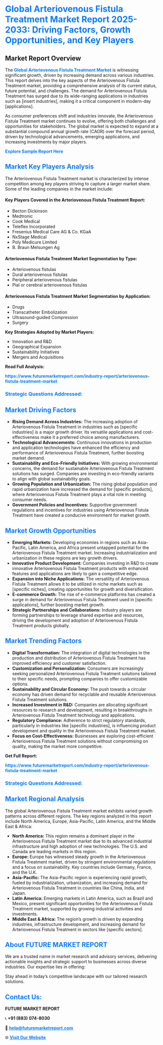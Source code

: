<h1 style="color: #007BFF;">Global Arteriovenous Fistula Treatment Market Report 2025-2033: Driving Factors, Growth Opportunities, and Key Players</h1>

<section id="overview">
<h2>Market Report Overview</h2>
<p>The <a href="https://www.futuremarketreport.com/industry-report/arteriovenous-fistula-treatment-market" style="color: #007BFF; text-decoration: none;"><strong>Global Arteriovenous Fistula Treatment Market</strong></a> is witnessing significant growth, driven by increasing demand across various industries. This report delves into the key aspects of the Arteriovenous Fistula Treatment market, providing a comprehensive analysis of its current status, future potential, and challenges. The demand for Arteriovenous Fistula Treatment has surged due to its wide-ranging applications in industries such as [insert industries], making it a critical component in modern-day [applications].</p>
<p>As consumer preferences shift and industries innovate, the Arteriovenous Fistula Treatment market continues to evolve, offering both challenges and opportunities for stakeholders. The global market is expected to expand at a substantial compound annual growth rate (CAGR) over the forecast period, driven by technological advancements, emerging applications, and increasing investments by major players.</p>
</section>

<section id="overview">
<p><a href="https://www.futuremarketreport.com/request-sample/reportId=42377" style="color: #007BFF; text-decoration: none;"><strong>Explore Sample Report Here</strong></a></p>
</section>

<section id="key-players">
<h2 style="color: #007BFF;">Market Key Players Analysis</h2>
<p>The Arteriovenous Fistula Treatment market is characterized by intense competition among key players striving to capture a larger market share. Some of the leading companies in the market include:</p>
<h4>Key Players Covered in the Arteriovenous Fistula Treatment Report:</h4>
<ul><li>Becton Dickinson</li><li>Medtronic</li><li>Cook Medical</li><li>Teleflex Incorporated</li><li>Fresenius Medical Care AG &amp; Co. KGaA</li><li>NxStage Medical</li><li>Poly Medicure Limited</li><li>B. Braun Melsungen Ag</li></ul>
<h4>Arteriovenous Fistula Treatment Market Segmentation by Type:</h4>
<ul><li>Arteriovenous fistulas</li><li>Dural arteriovenous fistulas</li><li>Peripheral arteriovenous fistulas</li><li>Pial or cerebral arteriovenous fistulas</li></ul>

<h4>Arteriovenous Fistula Treatment Market Segmentation by Application:</h4>
<ul><li>Drugs</li><li>Transcatheter Embolization</li><li>Ultrasound-guided Compression</li><li>Surgery</li></ul>
<p><strong>Key Strategies Adopted by Market Players:</strong></p>
<ul>
<li>Innovation and R&D</li>
<li>Geographical Expansion</li>
<li>Sustainability Initiatives</li>
<li>Mergers and Acquisitions</li>
</ul>
</section>

<section>
<p><strong>Read Full Analysis: </strong></p><a href="https://www.futuremarketreport.com/industry-report/arteriovenous-fistula-treatment-market" style="color: #007BFF; text-decoration: none;"><strong>https://www.futuremarketreport.com/industry-report/arteriovenous-fistula-treatment-market</strong></a>
<h3 style="color: #007BFF;">Strategic Questions Addressed:</h3>
</section>

<section id="driving-factors">
<h2 style="color: #007BFF;">Market Driving Factors</h2>
<ul>
<li><strong>Rising Demand Across Industries:</strong> The increasing adoption of Arteriovenous Fistula Treatment in industries such as [specific industries] is a major growth driver. Its versatile applications and cost-effectiveness make it a preferred choice among manufacturers.</li>
<li><strong>Technological Advancements:</strong> Continuous innovations in production and application technologies have enhanced the efficiency and performance of Arteriovenous Fistula Treatment, further boosting market demand.</li>
<li><strong>Sustainability and Eco-Friendly Initiatives:</strong> With growing environmental concerns, the demand for sustainable Arteriovenous Fistula Treatment solutions has surged. Companies are investing in eco-friendly variants to align with global sustainability goals.</li>
<li><strong>Growing Population and Urbanization:</strong> The rising global population and rapid urbanization have increased the demand for [specific products], where Arteriovenous Fistula Treatment plays a vital role in meeting consumer needs.</li>
<li><strong>Government Policies and Incentives:</strong> Supportive government regulations and incentives for industries using Arteriovenous Fistula Treatment have created a conducive environment for market growth.</li>
</ul>
</section>

<section id="growth-opportunities">
<h2 style="color: #007BFF;">Market Growth Opportunities</h2>
<ul>
<li><strong>Emerging Markets:</strong> Developing economies in regions such as Asia-Pacific, Latin America, and Africa present untapped potential for the Arteriovenous Fistula Treatment market. Increasing industrialization and urbanization in these regions are key growth drivers.</li>
<li><strong>Innovative Product Development:</strong> Companies investing in R&D to create innovative Arteriovenous Fistula Treatment products with enhanced features and applications are likely to gain a competitive edge.</li>
<li><strong>Expansion into Niche Applications:</strong> The versatility of Arteriovenous Fistula Treatment allows it to be utilized in niche markets such as [specific niches], creating opportunities for growth and diversification.</li>
<li><strong>E-commerce Growth:</strong> The rise of e-commerce platforms has created a surge in demand for Arteriovenous Fistula Treatment used in [specific applications], further boosting market growth.</li>
<li><strong>Strategic Partnerships and Collaborations:</strong> Industry players are forming partnerships to leverage shared expertise and resources, driving the development and adoption of Arteriovenous Fistula Treatment products globally.</li>
</ul>
</section>

<section id="trending-factors">
<h2 style="color: #007BFF;">Market Trending Factors</h2>
<ul>
<li><strong>Digital Transformation:</strong> The integration of digital technologies in the production and distribution of Arteriovenous Fistula Treatment has improved efficiency and customer satisfaction.</li>
<li><strong>Customization and Personalization:</strong> Consumers are increasingly seeking personalized Arteriovenous Fistula Treatment solutions tailored to their specific needs, prompting companies to offer customizable options.</li>
<li><strong>Sustainability and Circular Economy:</strong> The push towards a circular economy has driven demand for recyclable and reusable Arteriovenous Fistula Treatment solutions.</li>
<li><strong>Increased Investment in R&D:</strong> Companies are allocating significant resources to research and development, resulting in breakthroughs in Arteriovenous Fistula Treatment technology and applications.</li>
<li><strong>Regulatory Compliance:</strong> Adherence to strict regulatory standards, particularly in industries like [specific industries], is influencing product development and quality in the Arteriovenous Fistula Treatment market.</li>
<li><strong>Focus on Cost-Effectiveness:</strong> Businesses are exploring cost-efficient Arteriovenous Fistula Treatment solutions without compromising on quality, making the market more competitive.</li>
</ul>
</section>

<section>
<p><strong>Get Full Report: </strong></p><a href="https://www.futuremarketreport.com/industry-report/arteriovenous-fistula-treatment-market" style="color: #007BFF; text-decoration: none;"><strong>https://www.futuremarketreport.com/industry-report/arteriovenous-fistula-treatment-market</strong></a>
<h3 style="color: #007BFF;">Strategic Questions Addressed:</h3>
</section>


<section id="regional-analysis">
<h2 style="color: #007BFF;">Market Regional Analysis</h2>
<p>The global Arteriovenous Fistula Treatment market exhibits varied growth patterns across different regions. The key regions analyzed in this report include North America, Europe, Asia-Pacific, Latin America, and the Middle East & Africa:</p>
<ul>
<li><strong>North America:</strong> This region remains a dominant player in the Arteriovenous Fistula Treatment market due to its advanced industrial infrastructure and high adoption of new technologies. The U.S. and Canada are leading markets in this region.</li>
<li><strong>Europe:</strong> Europe has witnessed steady growth in the Arteriovenous Fistula Treatment market, driven by stringent environmental regulations and a focus on sustainability. Key countries include Germany, France, and the U.K.</li>
<li><strong>Asia-Pacific:</strong> The Asia-Pacific region is experiencing rapid growth, fueled by industrialization, urbanization, and increasing demand for Arteriovenous Fistula Treatment in countries like China, India, and Japan.</li>
<li><strong>Latin America:</strong> Emerging markets in Latin America, such as Brazil and Mexico, present significant opportunities for the Arteriovenous Fistula Treatment market, supported by growing industrial activities and investments.</li>
<li><strong>Middle East & Africa:</strong> The region’s growth is driven by expanding industries, infrastructure development, and increasing demand for Arteriovenous Fistula Treatment in sectors like [specific sectors].</li>
</ul>
</section>

<footer>
<h2 style="color: #007BFF;">About FUTURE MARKET REPORT</h2>
<p>We are a trusted name in market research and advisory services, delivering actionable insights and strategic support to businesses across diverse industries. Our expertise lies in offering:</p>

<p>Stay ahead in today’s competitive landscape with our tailored research solutions.</p>

<h2 style="color: #007BFF;">Contact Us:</h2>
<p><strong>FUTURE MARKET REPORT</strong></p>
<p>📞 <strong>+91 (883) 074-8030</strong></p>
<p>📧 <strong><a href="mailto:help@futuremarketreport.com" style="color: #007BFF;">help@futuremarketreport.com</a></strong></p>
<p>🌐 <strong><a href="https://www.futuremarketreport.com/" style="color: #007BFF;">Visit Our Website</a></strong></p>
</footer>